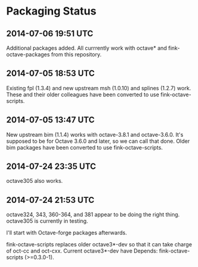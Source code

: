 Packaging Status
================

2014-07-06 19:51 UTC
--------------------

Additional packages added.  All currrently work with octave* and fink-octave-packages from this repository.

2014-07-05 18:53 UTC
--------------------

Existing fpl (1.3.4) and new upstream msh (1.0.10) and splines (1.2.7) work.
These and their older colleagues have been converted to use fink-octave-scripts.

2014-07-05 13:47 UTC
--------------------

New upstream bim (1.1.4) works with octave-3.8.1 and octave-3.6.0.  It's supposed to be
for Octave 3.6.0 and later, so we can call that done.
Older bim packages have been converted to use fink-octave-scripts.

2014-07-24 23:35 UTC
--------------------

octave305 also works.

2014-07-24 21:53 UTC
--------------------

octave324, 343, 360-364, and 381 appear to be doing the right thing.
octave305 is currently in testing.

I'll start with Octave-forge packages afterwards.

fink-octave-scripts replaces older octave3*-dev so that it can take charge of oct-cc and oct-cxx.
Current octave3*-dev have Depends: fink-octave-scripts (>=0.3.0-1).

